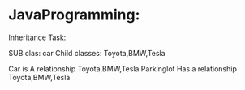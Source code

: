 # JavaProgramming:
Inheritance Task:

SUB clas: car
Child classes: Toyota,BMW,Tesla

Car is A relationship Toyota,BMW,Tesla
Parkinglot Has a relationship Toyota,BMW,Tesla
